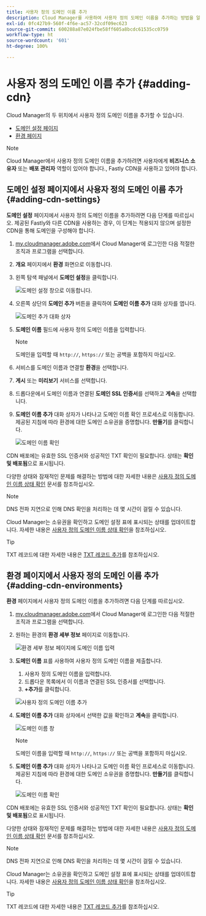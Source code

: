 ```yaml
---
title: 사용자 정의 도메인 이름 추가
description: Cloud Manager를 사용하여 사용자 정의 도메인 이름을 추가하는 방법을 알아봅니다.
exl-id: 0fc427b9-560f-4f6e-ac57-32cdf09ec623
source-git-commit: 600288a87e024fbe58ff605a8bcdc61535cc0759
workflow-type: ht
source-wordcount: '601'
ht-degree: 100%

---
```


# 사용자 정의 도메인 이름 추가 {#adding-cdn}

Cloud Manager의 두 위치에서 사용자 정의 도메인 이름을 추가할 수 있습니다.

* [도메인 설정 페이지](#adding-cdn-settings)
* [환경 페이지](#adding-cdn-environments)

>[!NOTE]
>
>Cloud Manager에서 사용자 정의 도메인 이름을 추가하려면 사용자에게 **비즈니스 소유자** 또는 **배포 관리자** 역할이 있어야 합니다., Fastly CDN을 사용하고 있어야 합니다.

## 도메인 설정 페이지에서 사용자 정의 도메인 이름 추가 {#adding-cdn-settings}

**도메인 설정** 페이지에서 사용자 정의 도메인 이름을 추가하려면 다음 단계를 따르십시오. 제공된 Fastly와 다른 CDN을 사용하는 경우, 이 단계는 적용되지 않으며 설정한 CDN을 통해 도메인을 구성해야 합니다.

1. [my.cloudmanager.adobe.com](https://my.cloudmanager.adobe.com/)에서 Cloud Manager에 로그인한 다음 적절한 조직과 프로그램을 선택합니다.

1. **개요** 페이지에서 **환경** 화면으로 이동합니다.

1. 왼쪽 탐색 패널에서 **도메인 설정**&#x200B;을 클릭합니다.

   ![도메인 설정 창](/help/implementing/cloud-manager/assets/cdn/cdn-create.png)으로 이동합니다.

1. 오른쪽 상단의 **도메인 추가** 버튼을 클릭하여 **도메인 이름 추가** 대화 상자를 엽니다.

   ![도메인 추가 대화 상자](/help/implementing/cloud-manager/assets/cdn/add-cdn1.png)

1. **도메인 이름** 필드에 사용자 정의 도메인 이름을 입력합니다.

   >[!NOTE]
   >
   >도메인을 입력할 때 `http://`, `https://` 또는 공백을 포함하지 마십시오.

1. 서비스를 도메인 이름과 연결할 **환경**&#x200B;을 선택합니다.

1. **게시** 또는 **미리보기** 서비스를 선택합니다.

1. 드롭다운에서 도메인 이름과 연결된 **도메인 SSL 인증서**&#x200B;를 선택하고 **계속**&#x200B;을 선택합니다.

1. **도메인 이름 추가** 대화 상자가 나타나고 도메인 이름 확인 프로세스로 이동합니다. 제공된 지침에 따라 환경에 대한 도메인 소유권을 증명합니다. **만들기**&#x200B;를 클릭합니다.

   ![도메인 이름 확인](/help/implementing/cloud-manager/assets/cdn/cdn-create6.png)

CDN 배포에는 유효한 SSL 인증서와 성공적인 TXT 확인이 필요합니다. 상태는 **확인 및 배포됨**&#x200B;으로 표시됩니다.

다양한 상태와 잠재적인 문제를 해결하는 방법에 대한 자세한 내용은 [사용자 정의 도메인 이름 상태 확인](/help/implementing/cloud-manager/custom-domain-names/check-domain-name-status.md) 문서를 참조하십시오.

>[!NOTE]
>
>DNS 전파 지연으로 인해 DNS 확인을 처리하는 데 몇 시간이 걸릴 수 있습니다.
>
>Cloud Manager는 소유권을 확인하고 도메인 설정 표에 표시되는 상태를 업데이트합니다. 자세한 내용은 [사용자 정의 도메인 이름 상태 확인](/help/implementing/cloud-manager/custom-domain-names/check-domain-name-status.md)을 참조하십시오.

>[!TIP]
>
>TXT 레코드에 대한 자세한 내용은 [TXT 레코드 추가](/help/implementing/cloud-manager/custom-domain-names/add-text-record.md)를 참조하십시오.

## 환경 페이지에서 사용자 정의 도메인 이름 추가 {#adding-cdn-environments}

**환경** 페이지에서 사용자 정의 도메인 이름을 추가하려면 다음 단계를 따르십시오.

1. [my.cloudmanager.adobe.com](https://my.cloudmanager.adobe.com/)에서 Cloud Manager에 로그인한 다음 적절한 조직과 프로그램을 선택합니다.

1. 원하는 환경의 **환경 세부 정보** 페이지로 이동합니다.

   ![환경 세부 정보 페이지에 도메인 이름 입력](/help/implementing/cloud-manager/assets/cdn/cdn-create4.png)

1. **도메인 이름** 표를 사용하여 사용자 정의 도메인 이름을 제출합니다.

   1. 사용자 정의 도메인 이름을 입력합니다.
   1. 드롭다운 목록에서 이 이름과 연결된 SSL 인증서를 선택합니다.
   1. **+추가**&#x200B;를 클릭합니다.

   ![사용자 정의 도메인 이름 추가](/help/implementing/cloud-manager/assets/cdn/cdn-create3.png)

1. **도메인 이름 추가** 대화 상자에서 선택한 값을 확인하고 **계속**&#x200B;을 클릭합니다.

   ![도메인 이름 창](/help/implementing/cloud-manager/assets/cdn/cdn-create5.png)

   >[!NOTE]
   >
   >도메인 이름을 입력할 때 `http://`, `https://` 또는 공백을 포함하지 마십시오.

1. **도메인 이름 추가** 대화 상자가 나타나고 도메인 이름 확인 프로세스로 이동합니다. 제공된 지침에 따라 환경에 대한 도메인 소유권을 증명합니다. **만들기**&#x200B;를 클릭합니다.

   ![도메인 이름 확인](/help/implementing/cloud-manager/assets/cdn/cdn-create6.png)

CDN 배포에는 유효한 SSL 인증서와 성공적인 TXT 확인이 필요합니다. 상태는 **확인 및 배포됨**&#x200B;으로 표시됩니다.

다양한 상태와 잠재적인 문제를 해결하는 방법에 대한 자세한 내용은 [사용자 정의 도메인 이름 상태 확인](/help/implementing/cloud-manager/custom-domain-names/check-domain-name-status.md) 문서를 참조하십시오.

>[!NOTE]
>
>DNS 전파 지연으로 인해 DNS 확인을 처리하는 데 몇 시간이 걸릴 수 있습니다.
>
>Cloud Manager는 소유권을 확인하고 도메인 설정 표에 표시되는 상태를 업데이트합니다. 자세한 내용은 [사용자 정의 도메인 이름 상태 확인](/help/implementing/cloud-manager/custom-domain-names/check-domain-name-status.md)을 참조하십시오.

>[!TIP]
>
>TXT 레코드에 대한 자세한 내용은 [TXT 레코드 추가](/help/implementing/cloud-manager/custom-domain-names/add-text-record.md)를 참조하십시오.
